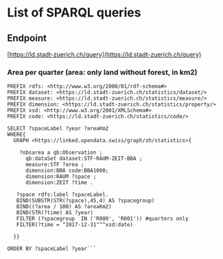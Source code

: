 List of SPARQL queries
======================

Endpoint
--------
[https://ld.stadt-zuerich.ch/query](https://ld.stadt-zuerich.ch/query)

### Area per quarter (area: only land without forest, in km2)
```PREFIX qb: <http://purl.org/linked-data/cube#>
PREFIX rdfs: <http://www.w3.org/2000/01/rdf-schema#>
PREFIX dataset: <https://ld.stadt-zuerich.ch/statistics/dataset/>
PREFIX measure: <https://ld.stadt-zuerich.ch/statistics/measure/>
PREFIX dimension: <https://ld.stadt-zuerich.ch/statistics/property/>
PREFIX xsd: <http://www.w3.org/2001/XMLSchema#>
PREFIX code: <https://ld.stadt-zuerich.ch/statistics/code/>

SELECT ?spaceLabel ?year ?areaKm2
WHERE{
  GRAPH <https://linked.opendata.swiss/graph/zh/statistics>{

    ?obsarea a qb:Observation ;
      qb:dataSet dataset:STF-RAUM-ZEIT-BBA ;
      measure:STF ?area ;
      dimension:BBA code:BBA1000;
      dimension:RAUM ?space ;
      dimension:ZEIT ?time .

   ?space rdfs:label ?spaceLabel.     
   BIND(SUBSTR(STR(?space),45,4) AS ?spacegroup)
   BIND((?area / 100) AS ?areaKm2)
   BIND(STR(?time) AS ?year)    
   FILTER (?spacegroup  IN ('R000', 'R001')) #quarters only
   FILTER(?time = "2017-12-31"^^xsd:date)     

  }}

ORDER BY ?spaceLabel ?year```
